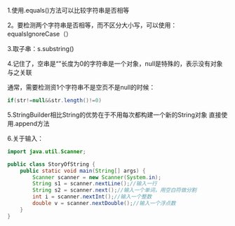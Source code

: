 1.使用.equals()方法可以比较字符串是否相等

2。要检测两个字符串是否相等，而不区分大小写，可以使用：equalsIgnoreCase（）

3.取子串：s.substring()

4.记住了，空串是“”长度为0的字符串是一个对象，null是特殊的，表示没有对象与之关联

通常，需要检测资1个字符串不是空页不是null的时候：
```java
if(str!=null&&str.length()!=0)
```
5.StringBuilder相比String的优势在于不用每次都构建一个新的String对象
直接使用.append方法

6.关于输入：
```java
import java.util.Scanner;

public class StoryOfString {
    public static void main(String[] args) {
        Scanner scanner = new Scanner(System.in);
        String s1 = scanner.nextLine();//输入一行
        String s2 = scanner.next();//输入一个单词，用空白符做分割
        int i = scanner.nextInt();//输入一个整数
        double v = scanner.nextDouble();//输入一个浮点数
    }
}
```



